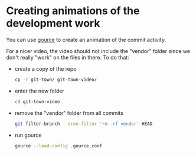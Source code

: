 # Creating animations of the development work

You can use [gource](https://gource.io) to create an animation of the commit
activity.

For a nicer video, the video should not include the "vendor" folder since we
don't really "work" on the files in there. To do that:

- create a copy of the repo

  ```bash
  cp -r git-town/ git-town-video/
  ```
- enter the new folder

  ```bash
  cd git-town-video
  ```
- remove the "vendor" folder from all commits

  ```bash
  git filter-branch --tree-filter 'rm -rf vendor' HEAD
  ```
- run gource

  ```bash
  gource --load-config .gource.conf
  ```
